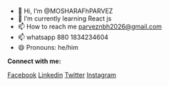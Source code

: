 - 👋 Hi, I’m @MOSHARAFhPARVEZ
- 🌱 I’m currently learning React js
- 📫 How to reach me parveznbh2026@gmail.com
- 📫 whatsapp 880 1834234604   
- 😄 Pronouns: he/him
  
**Connect with me:**

[Facebook](https://www.facebook.com/parveznbh)   [Linkedin](https://www.linkedin.com/in/md-mosharaf-hossain-144917231?utm_source=share&utm_campaign=share_via&utm_content=profile&utm_medium=android_app)  [Twitter](https://x.com/NbhParvez?t=KcAu3M1EUV7nea_HBNhruQ&s=09)  [Instagram](https://www.instagram.com/parvez.nbh?igsh=MWRwY3R2cjNveXgzaw==)



<!---
MOSHARAFhPARVEZ/MOSHARAFhPARVEZ is a ✨ special ✨ repository because its `README.md` (this file) appears on your GitHub profile.
You can click the Preview link to take a look at your changes.
--->
